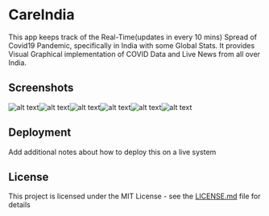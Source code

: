 # CareIndia

This app keeps track of the Real-Time(updates in every 10 mins) Spread of Covid19 Pandemic, specifically in India with some Global Stats. It provides Visual Graphical implementation of COVID Data and Live News from all over India.

## Screenshots
![alt text](Screenshots/tia1166813629.png?raw=true)![alt text](Screenshots/tia1620771702.png?raw=true)![alt text](Screenshots/tia1682729890.png?raw=true)![alt text](Screenshots/tia1980716158.png?raw=true)![alt text](Screenshots/tia2068600951.png?raw=true)![alt text](Screenshots/tia757740049.png?raw=true)

## Deployment

Add additional notes about how to deploy this on a live system

## License

This project is licensed under the MIT License - see the [LICENSE.md](LICENSE.md) file for details

